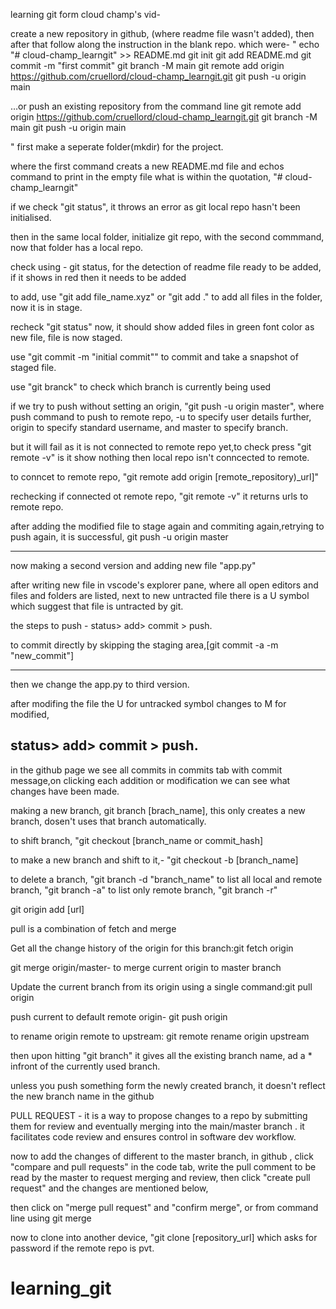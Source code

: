 learning git form cloud champ's vid-

create a new repository in github, (where readme file wasn't added), then after that follow along the instruction in the blank repo. which were-
"
echo "# cloud-champ_learngit" >> README.md
git init
git add README.md
git commit -m "first commit"
git branch -M main
git remote add origin https://github.com/cruellord/cloud-champ_learngit.git
git push -u origin main

…or push an existing repository from the command line
git remote add origin https://github.com/cruellord/cloud-champ_learngit.git
git branch -M main
git push -u origin main

"
first make a seperate folder(mkdir) for the project.

where the first command creats a new README.md file and echos command to print in the empty file what is within the quotation, "# cloud-champ_learngit"

if we check "git status", it throws an error as git local repo hasn't been initialised.

then in the same local folder, initialize git repo, with the second commmand, now that folder has a local repo.

check using - git status, for the detection of readme file ready to be added, if it shows in red then it needs to be added 

to add, use "git add file_name.xyz" or "git add ." to add all files in the folder, now it is in stage.

recheck "git status" now, it should show added files in green font color as new file, file is now staged.

use "git commit -m "initial commit"" to commit and take a snapshot of staged file.

use "git branck" to check which branch is currently being used

if we try to push without setting an origin, "git push -u origin master", where push command to push to remote repo, -u to specify user details further, origin to specify standard username, and master to specify branch.

but it will fail as it is not connected to remote repo yet,to check press "git remote -v" is it show nothing then local repo isn't conncected to remote.

to conncet to remote repo, "git remote add origin [remote_repository)_url]"

rechecking if connected ot remote repo, "git remote -v" it returns urls to remote repo.

after adding the modified file to stage again and commiting again,retrying to push again, it is successful, git push -u origin master

---------------------

now making a second version and adding new file "app.py"

after writing new file in vscode's explorer pane, where all open editors and files and folders are listed, next to new untracted file there is a U symbol which suggest that file is untracted by git.

the steps to push - status> add> commit > push.

to commit directly by skipping the staging area,[git commit -a -m "new_commit"]


------------

then we change the app.py to third version.

after modifing the file the U for untracked symbol changes to M for modified, 

status> add> commit > push.
----------------------

in the github page we see all commits in commits tab with commit message,on clicking each addition or modification we can see what changes have been made.

making a new branch, git branch [brach_name], this only creates a new branch, dosen't uses that branch automatically.

to shift branch, "git checkout [branch_name or commit_hash]

to make a new branch and shift to it,-
"git checkout -b [branch_name]

to delete a branch, "git branch -d "branch_name"
to list all local and remote branch, "git branch -a"
to list only remote branch, "git branch -r"


git origin add [url]

pull is a combination of fetch and merge

Get all the change history of the origin for this branch:git fetch origin

git merge origin/master- to merge current origin to master branch

Update the current branch from its origin using a single command:git pull origin

push current to default remote origin- git push origin

to rename origin remote to upstream: git remote rename origin upstream




then upon hitting "git branch" it gives all the existing branch name, ad a * infront of the currently used branch.

unless you push something form the newly created branch, it doesn't reflect the new branch name in the github



PULL REQUEST - it is a way to propose changes to a repo by submitting them for review and eventually merging into the main/master branch . it facilitates code review and ensures control in software dev workflow.

now to add the changes of different to the master branch, in github
, click "compare and pull requests" in the code tab, write the pull comment to be read by the master to request merging and review, then click "create pull request" and the changes are mentioned below,

then click on "merge pull request" and "confirm merge", or from command line using git merge 

now to clone into another device, "git clone [repository_url]
which asks for password if the remote repo is pvt.











# learning_git

